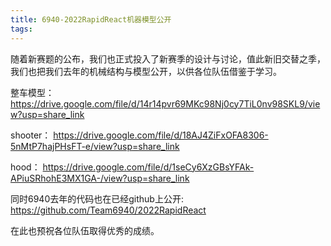 ```yaml
---
title: 6940-2022RapidReact机器模型公开
tags:
---
```

随着新赛题的公布，我们也正式投入了新赛季的设计与讨论，值此新旧交替之季，我们也把我们去年的机械结构与模型公开，以供各位队伍借鉴于学习。

整车模型：
https://drive.google.com/file/d/14r14pvr69MKc98Nj0cy7TiL0nv98SKL9/view?usp=share_link

shooter：
https://drive.google.com/file/d/18AJ4ZiFxOFA8306-5nMtP7hajPHsFT-e/view?usp=share_link

hood：
https://drive.google.com/file/d/1seCy6XzGBsYFAk-APiuSRhohE3MX1GA-/view?usp=share_link

同时6940去年的代码也在已经github上公开:
https://github.com/Team6940/2022RapidReact

在此也预祝各位队伍取得优秀的成绩。

